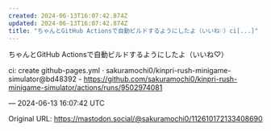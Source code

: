 ```yaml
---
created: 2024-06-13T16:07:42.874Z
updated: 2024-06-13T16:07:42.874Z
title: "ちゃんとGitHub Actionsで自動ビルドするようにしたよ（いいね♡）ci[...]"
---
```


<p>ちゃんとGitHub Actionsで自動ビルドするようにしたよ（いいね♡）</p><p>ci: create github-pages.yml · sakuramochi0/kinpri-rush-minigame-simulator@bd48392 - <a href="https://github.com/sakuramochi0/kinpri-rush-minigame-simulator/actions/runs/9502974081" target="_blank" rel="nofollow noopener" translate="no"><span class="invisible">https://</span><span class="ellipsis">github.com/sakuramochi0/kinpri</span><span class="invisible">-rush-minigame-simulator/actions/runs/9502974081</span></a></p>

&mdash; 2024-06-13 16:07:42 UTC

Original URL: https://mastodon.social/@sakuramochi0/112610172133408690
